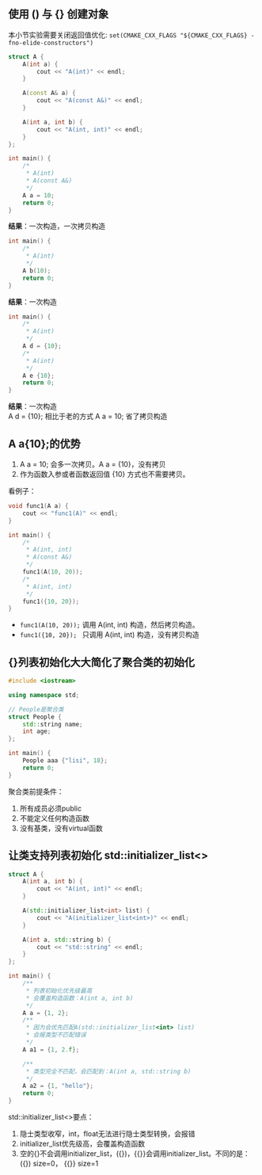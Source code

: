 ## 使用 () 与 {} 创建对象
本小节实验需要关闭返回值优化: `set(CMAKE_CXX_FLAGS "${CMAKE_CXX_FLAGS} -fno-elide-constructors")`

```C++
struct A {
    A(int a) {
        cout << "A(int)" << endl;
    }

    A(const A& a) {
        cout << "A(const A&)" << endl;
    }

    A(int a, int b) {
        cout << "A(int, int)" << endl;
    }
};

int main() {
    /*
     * A(int) 
     * A(const A&)
     */
    A a = 10;
    return 0;
}
```
**结果**：一次构造，一次拷贝构造
```C++
int main() {
    /*
     * A(int) 
     */
    A b(10);
    return 0;
}
```
**结果**：一次构造
```C++
int main() {
    /*
     * A(int) 
     */
    A d = {10};
    /*
     * A(int) 
     */
    A e {10};
    return 0;
}
```
**结果**：一次构造<br>
A d = {10}; 相比于老的方式 A a = 10; 省了拷贝构造<br>

## A a{10};的优势
1. A a = 10; 会多一次拷贝。A a = {10}，没有拷贝
2. 作为函数入参或者函数返回值 {10} 方式也不需要拷贝。

看例子：
```C++
void func1(A a) {
    cout << "func1(A)" << endl;
}

int main() {
    /*
     * A(int, int)
     * A(const A&)
     */
    func1(A(10, 20));
    /*
     * A(int, int)
     */
    func1({10, 20});
}
```
* `func1(A(10, 20));` 调用 A(int, int) 构造，然后拷贝构造。
* `func1({10, 20}); ` 只调用 A(int, int) 构造，没有拷贝构造

## {}列表初始化大大简化了聚合类的初始化
```C++
#include <iostream>

using namespace std;

// People是聚合类
struct People {
    std::string name;
    int age;
};

int main() {
    People aaa {"lisi", 18};
    return 0;
}
```
聚合类前提条件：
1. 所有成员必须public
2. 不能定义任何构造函数
3. 没有基类，没有virtual函数

## 让类支持列表初始化 std::initializer_list<>
```C++
struct A {
    A(int a, int b) {
        cout << "A(int, int)" << endl;
    }

    A(std::initializer_list<int> list) {
        cout << "A(initializer_list<int>)" << endl;
    }

    A(int a, std::string b) {
        cout << "std::string" << endl;
    }
};

int main() {
    /**
     * 列表初始化优先级最高
     * 会覆盖构造函数：A(int a, int b)
     */
    A a = {1, 2};
    /**
     * 因为会优先匹配A(std::initializer_list<int> list)
     * 会报类型不匹配错误
     */
    A a1 = {1, 2.f};

    /**
     * 类型完全不匹配，会匹配到：A(int a, std::string b)
     */
    A a2 = {1, "hello"};
    return 0;
}
```
std::initializer_list<>要点：
1. 隐士类型收窄，int，float无法进行隐士类型转换，会报错
2. initializer_list优先级高，会覆盖构造函数
3. 空的{}不会调用initializer_list，({})，{{}}会调用initializer_list。不同的是：({}) size=0， {{}} size=1
